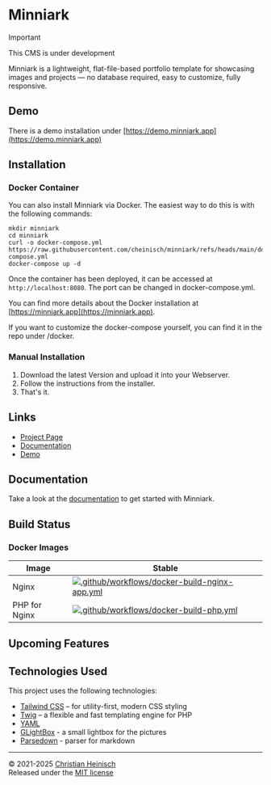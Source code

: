 # Minniark

> [!IMPORTANT]
> This CMS is under development

Minniark is a lightweight, flat-file-based portfolio template for showcasing images and projects — no database required, easy to customize, fully responsive.

## Demo

There is a demo installation under [https://demo.minniark.app](https://demo.minniark.app)

## Installation

### Docker Container

You can also install Minniark via Docker. The easiest way to do this is with the following commands:
```
mkdir minniark
cd minniark
curl -o docker-compose.yml https://raw.githubusercontent.com/cheinisch/minniark/refs/heads/main/docker/docker-compose.yml
docker-compose up -d
```

Once the container has been deployed, it can be accessed at `http://localhost:8080`. The port can be changed in docker-compose.yml.

You can find more details about the Docker installation at [https://minniark.app](https://minniark.app).

If you want to customize the docker-compose yourself, you can find it in the repo under /docker.

### Manual Installation

1. Download the latest Version and upload it into your Webserver.
2. Follow the instructions from the installer.
3. That's it.

## Links

- [Project Page](https://minniark.app)
- [Documentation](https://dev.minniark.app)
- [Demo](https://demo.minniark.app)

## Documentation

Take a look at the [documentation](https://dev.minniark.app) to get started with Minniark.

## Build Status

### Docker Images

| Image | Stable |
|---|---|
| Nginx | [![.github/workflows/docker-build-nginx-app.yml](https://github.com/cheinisch/minniark/actions/workflows/docker-build-nginx-app.yml/badge.svg?branch=main)](https://github.com/cheinisch/minniark/actions/workflows/docker-build-nginx-app.yml) |
| PHP for Nginx | [![.github/workflows/docker-build-php.yml](https://github.com/cheinisch/minniark/actions/workflows/docker-build-php.yml/badge.svg?branch=main)](https://github.com/cheinisch/minniark/actions/workflows/docker-build-php.yml) |

## Upcoming Features

## Technologies Used

This project uses the following technologies:

- [Tailwind CSS](https://tailwindcss.com/) – for utility-first, modern CSS styling
- [Twig](https://twig.symfony.com/) – a flexible and fast templating engine for PHP
- [YAML](https://symfony.com/packages/Yaml)
- [GLightBox](https://github.com/biati-digital/glightbox) - a small lightbox for the pictures
- [Parsedown](https://github.com/erusev/parsedown) - parser for markdown
---

© 2021-2025 [Christian Heinisch](https://heimfisch.de)  
Released under the [MIT license](https:/minniark.app/license)
